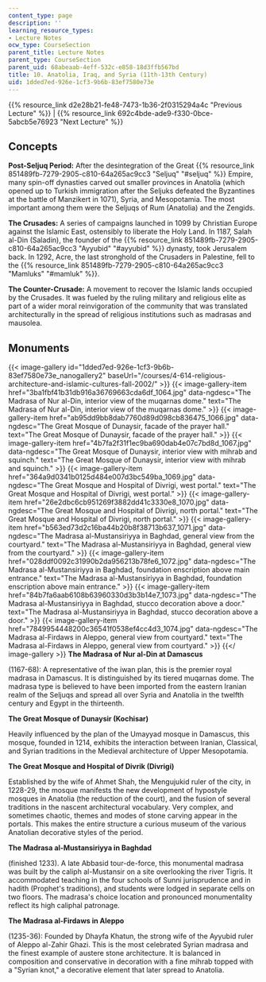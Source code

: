 ```yaml
---
content_type: page
description: ''
learning_resource_types:
- Lecture Notes
ocw_type: CourseSection
parent_title: Lecture Notes
parent_type: CourseSection
parent_uid: 68abeaab-4eff-532c-e858-18d3ffb567bd
title: 10. Anatolia, Iraq, and Syria (11th-13th Century)
uid: 1dded7ed-926e-1cf3-9b6b-83ef7580e73e
---
```


{{% resource_link d2e28b21-fe48-7473-1b36-2f0315294a4c "Previous Lecture" %}} | {{% resource_link 692c4bde-ade9-f330-0bce-5abcb5e76923 "Next Lecture" %}}

Concepts
--------

**Post-Seljuq Period:** After the desintegration of the Great {{% resource_link 851489fb-7279-2905-c810-64a265ac9cc3 "Seljuq" "#seljuq" %}} Empire, many spin-off dynasties carved out smaller provinces in Anatolia (which opened up to Turkish immigration after the Seljuks defeated the Byzantines at the battle of Manzikert in 1071), Syria, and Mesopotamia. The most important among them were the Seljuqs of Rum (Anatolia) and the Zengids.

**The Crusades:** A series of campaigns launched in 1099 by Christian Europe against the Islamic East, ostensibly to liberate the Holy Land. In 1187, Salah al-Din (Saladin), the founder of the {{% resource_link 851489fb-7279-2905-c810-64a265ac9cc3 "Ayyubid" "#ayyubid" %}} dynasty, took Jerusalem back. In 1292, Acre, the last stronghold of the Crusaders in Palestine, fell to the {{% resource_link 851489fb-7279-2905-c810-64a265ac9cc3 "Mamluks" "#mamluk" %}}.

**The Counter-Crusade:** A movement to recover the Islamic lands occupied by the Crusades. It was fueled by the ruling military and religious elite as part of a wider moral reinvigoration of the community that was translated architecturally in the spread of religious institutions such as madrasas and mausolea.

Monuments
---------
{{< image-gallery id="1dded7ed-926e-1cf3-9b6b-83ef7580e73e_nanogallery2" baseUrl="/courses/4-614-religious-architecture-and-islamic-cultures-fall-2002/" >}}
{{< image-gallery-item href="3ba1fbf41b31db916a36769663cda6df_1064.jpg" data-ngdesc="The Madrasa of Nur al-Din, interior view of the muqarnas dome." text="The Madrasa of Nur al-Din, interior view of the muqarnas dome." >}}
{{< image-gallery-item href="ab95dd9bb8dab7760d89d098cb836475_1066.jpg" data-ngdesc="The Great Mosque of Dunaysir, facade of the prayer hall." text="The Great Mosque of Dunaysir, facade of the prayer hall." >}}
{{< image-gallery-item href="4b7fa2f31f1ec9ba690dab4e07c7bd8d_1067.jpg" data-ngdesc="The Great Mosque of Dunaysir, interior view with mihrab and squinch." text="The Great Mosque of Dunaysir, interior view with mihrab and squinch." >}}
{{< image-gallery-item href="364a9d0341b0125d484e007d3bc549ba_1069.jpg" data-ngdesc="The Great Mosque and Hospital of Divrigi, west portal." text="The Great Mosque and Hospital of Divrigi, west portal." >}}
{{< image-gallery-item href="26e2dbc6cb951269f3882dd41c3330e8_1070.jpg" data-ngdesc="The Great Mosque and Hospital of Divrigi, north portal." text="The Great Mosque and Hospital of Divrigi, north portal." >}}
{{< image-gallery-item href="b563ed73d2c16ba44b20b8f38713b637_1071.jpg" data-ngdesc="The Madrasa al-Mustansiriyya in Baghdad, general view from the courtyard." text="The Madrasa al-Mustansiriyya in Baghdad, general view from the courtyard." >}}
{{< image-gallery-item href="028ddf0092c31990b2da956213b78fe6_1072.jpg" data-ngdesc="The Madrasa al-Mustansiriyya in Baghdad, foundation enscription above main entrance." text="The Madrasa al-Mustansiriyya in Baghdad, foundation enscription above main entrance." >}}
{{< image-gallery-item href="84b7fa6aab6108b63960330d3b3b14e7_1073.jpg" data-ngdesc="The Madrasa al-Mustansiriyya in Baghdad, stucco decoration above a door." text="The Madrasa al-Mustansiriyya in Baghdad, stucco decoration above a door." >}}
{{< image-gallery-item href="7849954448200c36541f0538ef4cc4d3_1074.jpg" data-ngdesc="The Madrasa al-Firdaws in Aleppo, general view from courtyard." text="The Madrasa al-Firdaws in Aleppo, general view from courtyard." >}}
{{</ image-gallery >}}
**The Madrasa of Nur al-Din at Damascus**

(1167-68): A representative of the iwan plan, this is the premier royal madrasa in Damascus. It is distinguished by its tiered muqarnas dome. The madrasa type is believed to have been imported from the eastern Iranian realm of the Seljuqs and spread all over Syria and Anatolia in the twelfth century and Egypt in the thirteenth.

**The Great Mosque of Dunaysir (Kochisar)**

Heavily influenced by the plan of the Umayyad mosque in Damascus, this mosque, founded in 1214, exhibits the interaction between Iranian, Classical, and Syrian traditions in the Medieval architecture of Upper Mesopotamia.

**The Great Mosque and Hospital of Divrik (Divrigi)**

Established by the wife of Ahmet Shah, the Mengujukid ruler of the city, in 1228-29, the mosque manifests the new development of hypostyle mosques in Anatolia (the reduction of the court), and the fusion of several traditions in the nascent architectural vocabulary. Very complex, and sometimes chaotic, themes and modes of stone carving appear in the portals. This makes the entire structure a curious museum of the various Anatolian decorative styles of the period.

**The Madrasa al-Mustansiriyya in Baghdad**

(finished 1233). A late Abbasid tour-de-force, this monumental madrasa was built by the caliph al-Mustansir on a site overlooking the river Tigris. It accommodated teaching in the four schools of Sunni jurisprudence and in hadith (Prophet's traditions), and students were lodged in separate cells on two floors. The madrasa's choice location and pronounced monumentality reflect its high caliphal patronage.

**The Madrasa al-Firdaws in Aleppo**

(1235-36): Founded by Dhayfa Khatun, the strong wife of the Ayyubid ruler of Aleppo al-Zahir Ghazi. This is the most celebrated Syrian madrasa and the finest example of austere stone architecture. It is balanced in composition and conservative in decoration with a fine mihrab topped with a "Syrian knot," a decorative element that later spread to Anatolia.